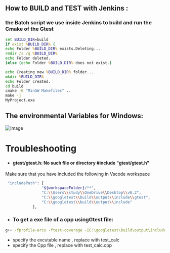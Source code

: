 ## How to BUILD and TEST with Jenkins :
### the Batch script we use inside Jenkins to build and run the Cmake of the Gtest 
```bat
set BUILD_DIR=build
if exist %BUILD_DIR% (
echo Folder %BUILD_DIR% exists.Deleting...
rmdir /s /q %BUILD_DIR%
echo Folder deleted.
)else (echo Folder %BUILD_DIR% does not exist.)

echo Creating new %BUILD_DIR% folder...
mkdir %BUILD_DIR%
echo Folder created.
cd build
cmake -G "MinGW Makefiles" ..
make -j
MyProject.exe
```

## The environmental Variables for Windows:
![image](https://github.com/user-attachments/assets/54f074f4-89c0-496e-8540-b03ea2f185c2)
        
# Troubleshooting
- #### gtest/gtest.h: No such file or directory #include "gtest/gtest.h"
Make sure that you have included the following in Vscode workspace
```bash
 "includePath": [
                "${workspaceFolder}/**",
                "C:\\Users\\study\\OneDrive\\Desktop\\v0.2",
                "C:\\googletest\\build\\output\\include\\gtest",
                "C:\\googletest\\build\\output\\include"
            ],

```

- ### To get a exe file of a  cpp usingGtest file:
```bash
g++ -fprofile-arcs -ftest-coverage -IC:\googletest\build\output\include -o test_calc calc.c test_calc.cpp -LC:\googletest\build\output\lib -lgtest -lgtest_main -pthread
```
-  specify the excutable name , replace with test_calc
-  specify the Cpp file , replace with test_calc.cpp
       
